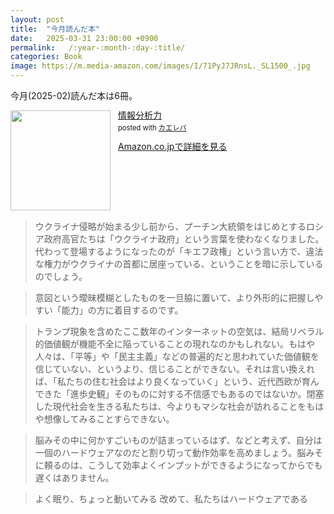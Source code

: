 ```yaml
---
layout: post
title:  "今月読んだ本"
date:   2025-03-31 23:00:00 +0900
permalink:   /:year-:month-:day-:title/
categories: Book
image: https://m.media-amazon.com/images/I/71PyJ7JRnsL._SL1500_.jpg
---
```

今月(2025-02)読んだ本は6冊。



<div class="krb-amzlt-box" style="margin-bottom:0px;"><div class="krb-amzlt-image" style="float:left;margin:0px 12px 1px 0px;"><a href="https://amzn.to/4hWy6jt"><img width="160px" src="https://images-na.ssl-images-amazon.com/images/P/B0DLF9CSR3.09.LZZZZZZZ"></a></div><div class="krb-amzlt-info" style="line-height:120%; margin-bottom: 10px"><div class="krb-amzlt-name" style="margin-bottom:10px;line-height:120%"><a href="https://amzn.to/4hWy6jt" name="amazletlink" target="_blank" rel="nofollow" rel="nofollow">情報分析力</a><div class="krb-amzlt-powered-date" style="font-size:80%;margin-top:5px;line-height:120%">posted with <a href="https://kaereba.com/wind/" title="amazlet" target="_blank" rel="nofollow" rel="nofollow">カエレバ</a></div></div><div class="krb-amzlt-detail"></div><div class="krb-amzlt-sub-info" style="float: left;"><div class="krb-amzlt-link" style="margin-top: 5px"><a href="https://amzn.to/4hWy6jt" name="amazletlink" target="_blank" rel="nofollow" rel="nofollow">Amazon.co.jpで詳細を見る</a></div></div></div><div class="krb-amzlt-footer" style="clear: left"></div></div>


> ウクライナ侵略が始まる少し前から、プーチン大統領をはじめとするロシア政府高官たちは「ウクライナ政府」という言葉を使わなくなりました。代わって登場するようになったのが「キエフ政権」という言い方で、違法な権力がウクライナの首都に居座っている、ということを暗に示しているのでしょう。


> 意図という曖昧模糊としたものを一旦脇に置いて、より外形的に把握しやすい「能力」の方に着目するのです。


> トランプ現象を含めたここ数年のインターネットの空気は、結局リベラル的価値観が機能不全に陥っていることの現れなのかもしれない。もはや人々は、「平等」や「民主主義」などの普遍的だと思われていた価値観を信じていない、というより、信じることができない。それは言い換えれば、「私たちの住む社会はより良くなっていく」という、近代西欧が育んできた「進歩史観」そのものに対する不信感でもあるのではないか。閉塞した現代社会を生きる私たちは、今よりもマシな社会が訪れることをもはや想像してみることすらできない。

> 脳みその中に何かすごいものが詰まっているはず、などと考えず、自分は一個のハードウェアなのだと割り切って動作効率を高めましょう。脳みそに頼るのは、こうして効率よくインプットができるようになってからでも遅くはありません。


> よく眠り、ちょっと動いてみる 改めて、私たちはハードウェアである


